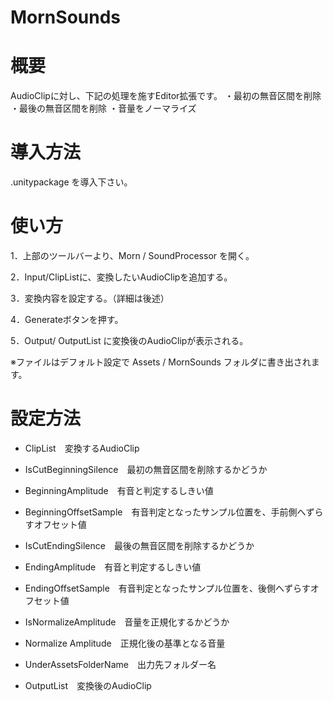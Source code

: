 # MornSounds
 
# 概要
AudioClipに対し、下記の処理を施すEditor拡張です。
・最初の無音区間を削除
・最後の無音区間を削除
・音量をノーマライズ

# 導入方法
.unitypackage を導入下さい。

# 使い方
1．上部のツールバーより、Morn / SoundProcessor を開く。

2．Input/ClipListに、変換したいAudioClipを追加する。

3．変換内容を設定する。（詳細は後述）

4．Generateボタンを押す。

5．Output/ OutputList に変換後のAudioClipが表示される。

※ファイルはデフォルト設定で Assets / MornSounds フォルダに書き出されます。
  
# 設定方法
* ClipList　変換するAudioClip

* IsCutBeginningSilence　最初の無音区間を削除するかどうか
* BeginningAmplitude　有音と判定するしきい値
* BeginningOffsetSample　有音判定となったサンプル位置を、手前側へずらすオフセット値

* IsCutEndingSilence　最後の無音区間を削除するかどうか
* EndingAmplitude　有音と判定するしきい値
* EndingOffsetSample　有音判定となったサンプル位置を、後側へずらすオフセット値

* IsNormalizeAmplitude　音量を正規化するかどうか
* Normalize Amplitude　正規化後の基準となる音量

* UnderAssetsFolderName　出力先フォルダー名

* OutputList　変換後のAudioClip
